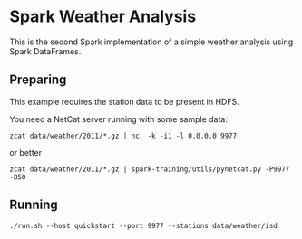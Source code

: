 # Spark Weather Analysis

This is the second Spark implementation of a simple weather analysis using Spark DataFrames.

## Preparing

This example requires the station data to be present in HDFS.

You need a NetCat server running with some sample data:

    zcat data/weather/2011/*.gz | nc  -k -i1 -l 0.0.0.0 9977
    
or better
    
    zcat data/weather/2011/*.gz | spark-training/utils/pynetcat.py -P9977 -B50

## Running

    ./run.sh --host quickstart --port 9977 --stations data/weather/isd
     
